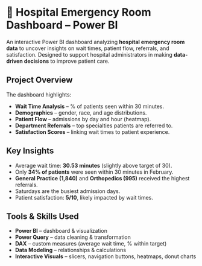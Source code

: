 # 🏥 Hospital Emergency Room Dashboard – Power BI

An interactive Power BI dashboard analyzing **hospital emergency room data** to uncover insights on wait times, patient flow, referrals, and satisfaction. Designed to support hospital administrators in making **data-driven decisions** to improve patient care.


## Project Overview
The dashboard highlights:
- **Wait Time Analysis** – % of patients seen within 30 minutes.
- **Demographics** – gender, race, and age distributions.
- **Patient Flow** – admissions by day and hour (heatmap).
- **Department Referrals** – top specialties patients are referred to.
- **Satisfaction Scores** – linking wait times to patient experience.

## Key Insights
- Average wait time: **30.53 minutes** (slightly above target of 30).
- Only **34% of patients** were seen within 30 minutes in February.
- **General Practice (1,840)** and **Orthopedics (995)** received the highest referrals.
- Saturdays are the busiest admission days.
- Patient satisfaction: **5/10**, likely impacted by wait times.

## Tools & Skills Used
- **Power BI** – dashboard & visualization  
- **Power Query** – data cleaning & transformation  
- **DAX** – custom measures (average wait time, % within target)  
- **Data Modeling** – relationships & calculations  
- **Interactive Visuals** – slicers, navigation buttons, heatmaps, donut charts  

